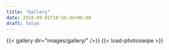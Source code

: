 ```yaml
---
title: "Gallery"
date: 2018-09-01T18:56:44+06:00
draft: false
---
```


{{< gallery dir="images/gallery/" />}} {{< load-photoswipe >}}